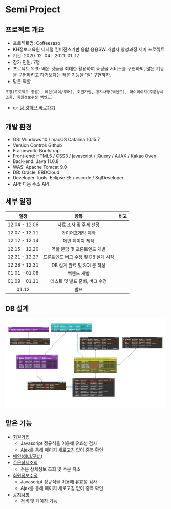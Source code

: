 # Semi Project
## 프로젝트 개요
- 프로젝트명: Coffeesazo
- KH정보교육원 디지털 컨버전스기반 융합 응용SW 개발자 양성과정 세미 프로젝트
- 기간: 2020. 12. 04 - 2021. 01. 12
- 참가 인원: 7명
- 프로젝트 목표: 배운 것들을 최대한 활용하여 쇼핑몰 서비스를 구현하되, 많은 기능을 구현하려고 하기보다는 적은 기능을 '잘' 구현하자.
- 맡은 역할
```text
조장(프로젝트 총괄), 메인(헤더/푸터), 회원가입, 공지사항(백엔드), 마이페이지(주문상세조회, 회원정보수정 백엔드)
```
- 👉 [팀 깃허브 바로가기](https://github.com/geniushyeon/kh-semiproject)
## 개발 환경
- OS: Windows 10 / macOS Catalina 10.15.7
- Version Control: Github
- Framework: Bootstrap
- Front-end: HTML5 / CSS3 / javascript / jQuery / AJAX / Kakao Oven
- Back-end: Java 11.0.8
- WAS: Apache Tomcat 9.0
- DB: Oracle, ERDCloud
- Developer Tools: Eclipse EE / vscode / SqlDeveloper
- API: 다음 주소 API
## 세부 일정
|일정|항목|비고|
|:---:|:---:|---|
|12.04 - 12.06|자료 조사 및 주제 선정|
|12.07 - 12.11|와이어프레임 제작
|12.12 - 12.14|메인 페이지 제작
|12.15 - 12.20|역할 분담 및 프론트엔드 개발
|12.21 - 12.27|프론트엔드 버그 수정 및 DB 설계 시작|
|12.28 - 12.31|DB 설계 완료 및 SQL문 작성|
|01.01 - 01.08|백엔드 개발
|01.09 - 01.11|테스트 및 발표 준비, 버그 수정|
|01.12|발표
## DB 설계
![](assets/커피사조.png)<br/>
## 맡은 기능
- [회원가입](signup/signup.md)
  - Javascript 정규식을 이용해 유효성 검사
  - Ajax를 통해 페이지 새로고침 없이 중복 확인
- [메인(헤더/푸터)](header-and-footer/README.md)
- [주문상세조회](order-detail/README.md)
  - 주문 상세정보 조회 및 주문 취소
- [회원정보수정](update-info/README.md)
  - Javascript 정규식을 이용해 유효성 검사
  - Ajax를 통해 페이지 새로고침 없이 중복 확인
- [공지사항](notice/README.md)
  - 검색 및 페이징 기능